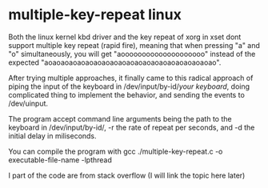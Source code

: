 # multiple-key-repeat linux

Both the linux kernel kbd driver and the key repeat of xorg in xset dont support multiple key repeat (rapid fire), meaning that when pressing "a" and "o" simultaneously, you will get "aoooooooooooooooooooo" instead of the expected "aoaoaoaoaoaoaoaoaoaoaoaoaoaoaoaoaoaoaoaoao".

After trying multiple approaches, it finally came to this radical approach of piping the input of the keyboard in /dev/input/by-id/*your keyboard*, doing complicated thing to implement the behavior, and sending the events to /dev/uinput. 

The program accept command line arguments being the path to the keyboard in /dev/input/by-id/, -r the rate of repeat per seconds, and -d the initial delay in miliseconds. 

You can compile the program with gcc ./multiple-key-repeat.c -o executable-file-name -lpthread

I part of the code are from stack overflow (I will link the topic here later) 
